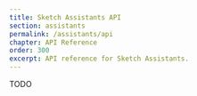 ```yaml
---
title: Sketch Assistants API
section: assistants
permalink: /assistants/api
chapter: API Reference
order: 300
excerpt: API reference for Sketch Assistants.
---
```


TODO
